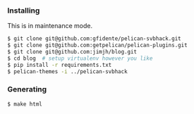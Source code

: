### Installing

This is in maintenance mode.

```bash
$ git clone git@github.com:gfidente/pelican-svbhack.git
$ git clone git@github.com:getpelican/pelican-plugins.git
$ git clone git@github.com:jimjh/blog.git
$ cd blog  # setup virtualenv however you like
$ pip install -r requirements.txt
$ pelican-themes -i ../pelican-svbhack
```

### Generating

```bash
$ make html
```
